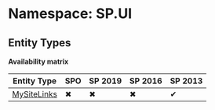 # Namespace: SP.UI
## Entity Types

**Availability matrix**

Entity Type | SPO | SP 2019 | SP 2016 | SP 2013
----------|-----|---------|---------|--------
[MySiteLinks](./EntityTypes/MySiteLinks.md) | ✖ | ✖ | ✖ | ✔

